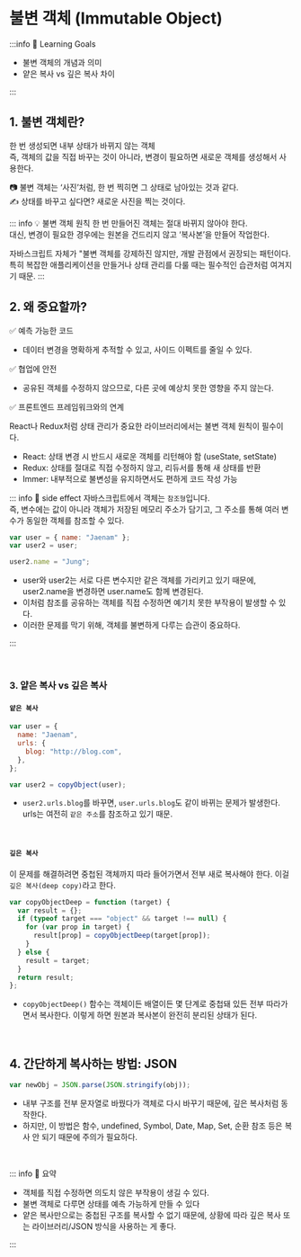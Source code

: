 # 불변 객체 (Immutable Object) <Badge type="tip" text="1 - 5" />

:::info 🎯 Learning Goals

- 불변 객체의 개념과 의미
- 얕은 복사 vs 깊은 복사 차이

:::

## 1. 불변 객체란?

한 번 생성되면 내부 상태가 바뀌지 않는 객체<br>
즉, 객체의 값을 직접 바꾸는 것이 아니라, 변경이 필요하면 새로운 객체를 생성해서 사용한다.

📷 불변 객체는 ‘사진’처럼, 한 번 찍히면 그 상태로 남아있는 것과 같다. <br>
✍️ 상태를 바꾸고 싶다면? 새로운 사진을 찍는 것이다.

::: info 💡 불변 객체 원칙
한 번 만들어진 객체는 절대 바뀌지 않아야 한다. <br>
대신, 변경이 필요한 경우에는 원본을 건드리지 않고 ‘복사본’을 만들어 작업한다.

자바스크립트 자체가 "불변 객체를 강제하진 않지만, 개발 관점에서 권장되는 패턴이다.<br>
특히 복잡한 애플리케이션을 만들거나 상태 관리를 다룰 때는 필수적인 습관처럼 여겨지기 때문.
:::

## 2. 왜 중요할까?

✅ 예측 가능한 코드

- 데이터 변경을 명확하게 추적할 수 있고, 사이드 이펙트를 줄일 수 있다.

✅ 협업에 안전

- 공유된 객체를 수정하지 않으므로, 다른 곳에 예상치 못한 영향을 주지 않는다.

✅ 프론트엔드 프레임워크와의 연계

React나 Redux처럼 상태 관리가 중요한 라이브러리에서는 불변 객체 원칙이 필수이다.

- React: 상태 변경 시 반드시 새로운 객체를 리턴해야 함 (useState, setState)
- Redux: 상태를 절대로 직접 수정하지 않고, 리듀서를 통해 새 상태를 반환
- Immer: 내부적으로 불변성을 유지하면서도 편하게 코드 작성 가능

::: info 🚨 side effect
자바스크립트에서 객체는 `참조형`입니다. <br>
즉, 변수에는 값이 아니라 객체가 저장된 메모리 주소가 담기고, 그 주소를 통해 여러 변수가 동일한 객체를 참조할 수 있다.

```js
var user = { name: "Jaenam" };
var user2 = user;

user2.name = "Jung";
```

- user와 user2는 서로 다른 변수지만 같은 객체를 가리키고 있기 때문에,
  user2.name을 변경하면 user.name도 함께 변경된다.
- 이처럼 참조를 공유하는 객체를 직접 수정하면 예기치 못한 부작용이 발생할 수 있다.
- 이러한 문제를 막기 위해, 객체를 불변하게 다루는 습관이 중요하다.

:::

<br>

### 3. 얕은 복사 vs 깊은 복사

#### `얕은 복사`

```js
var user = {
  name: "Jaenam",
  urls: {
    blog: "http://blog.com",
  },
};

var user2 = copyObject(user);
```

- `user2.urls.blog`를 바꾸면, `user.urls.blog`도 같이 바뀌는 문제가 발생한다.
  urls는 여전히 `같은 주소`를 참조하고 있기 때문.

<br>

#### `깊은 복사`

이 문제를 해결하려면 중첩된 객체까지 따라 들어가면서 전부 새로 복사해야 한다.
이걸 `깊은 복사(deep copy)`라고 한다.

```js
var copyObjectDeep = function (target) {
  var result = {};
  if (typeof target === "object" && target !== null) {
    for (var prop in target) {
      result[prop] = copyObjectDeep(target[prop]);
    }
  } else {
    result = target;
  }
  return result;
};
```

- `copyObjectDeep()` 함수는 객체이든 배열이든 몇 단계로 중첩돼 있든 전부 따라가면서 복사한다.
  이렇게 하면 원본과 복사본이 완전히 분리된 상태가 된다.

<br>

## 4. 간단하게 복사하는 방법: JSON

```js
var newObj = JSON.parse(JSON.stringify(obj));
```

- 내부 구조를 전부 문자열로 바꿨다가 객체로 다시 바꾸기 때문에, 깊은 복사처럼 동작한다.
- 하지만, 이 방법은 함수, undefined, Symbol, Date, Map, Set, 순환 참조 등은 복사 안 되기 때문에 주의가 필요하다.

<br>

::: info 📌 요약

- 객체를 직접 수정하면 의도치 않은 부작용이 생길 수 있다.
- 불변 객체로 다루면 상태를 예측 가능하게 만들 수 있다
- 얕은 복사만으로는 중첩된 구조를 복사할 수 없기 때문에, 상황에 따라 깊은 복사 또는 라이브러리/JSON 방식을 사용하는 게 좋다.

:::
